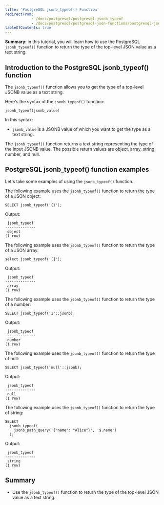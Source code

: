 ```yaml
---
title: 'PostgreSQL jsonb_typeof() Function'
redirectFrom:
            - /docs/postgresql/postgresql-jsonb_typeof 
            - /docs/postgresql/postgresql-json-functions/postgresql-jsonb_typeof/
tableOfContents: true
---
```



**Summary**: in this tutorial, you will learn how to use the PostgreSQL `jsonb_typeof()` function to return the type of the top-level JSON value as a text string.

## Introduction to the PostgreSQL jsonb_typeof() function

The `jsonb_typeof()` function allows you to get the type of a top-level JSONB value as a text string.

Here's the syntax of the `jsonb_typeof()` function:

```
jsonb_typeof(jsonb_value)
```

In this syntax:

- `jsonb_value` is a JSONB value of which you want to get the type as a text string.

The `jsonb_typeof()` function returns a text string representing the type of the input JSONB value. The possible return values are object, array, string, number, and null.

## PostgreSQL jsonb_typeof() function examples

Let's take some examples of using the `jsonb_typeof()` function.

The following example uses the `jsonb_typeof()` function to return the type of a JSON object:

```
SELECT jsonb_typeof('{}');
```

Output:

```
 jsonb_typeof
--------------
 object
(1 row)
```

The following example uses the `jsonb_typeof()` function to return the type of a JSON array:

```
select jsonb_typeof('[]');
```

Output:

```
 jsonb_typeof
--------------
 array
(1 row)
```

The following example uses the `jsonb_typeof()` function to return the type of a number:

```
SELECT jsonb_typeof('1'::jsonb);
```

Output:

```
 jsonb_typeof
--------------
 number
(1 row)
```

The following example uses the `jsonb_typeof()` function to return the type of null:

```
SELECT jsonb_typeof('null'::jsonb);
```

Output:

```
 jsonb_typeof
--------------
 null
(1 row)
```

The following example uses the `jsonb_typeof()` function to return the type of string:

```
SELECT
  jsonb_typeof(
    jsonb_path_query('{"name": "Alice"}', '$.name')
  );
```

Output:

```
 jsonb_typeof
--------------
 string
(1 row)
```

## Summary

- Use the `jsonb_typeof()` function to return the type of the top-level JSON value as a text string.
